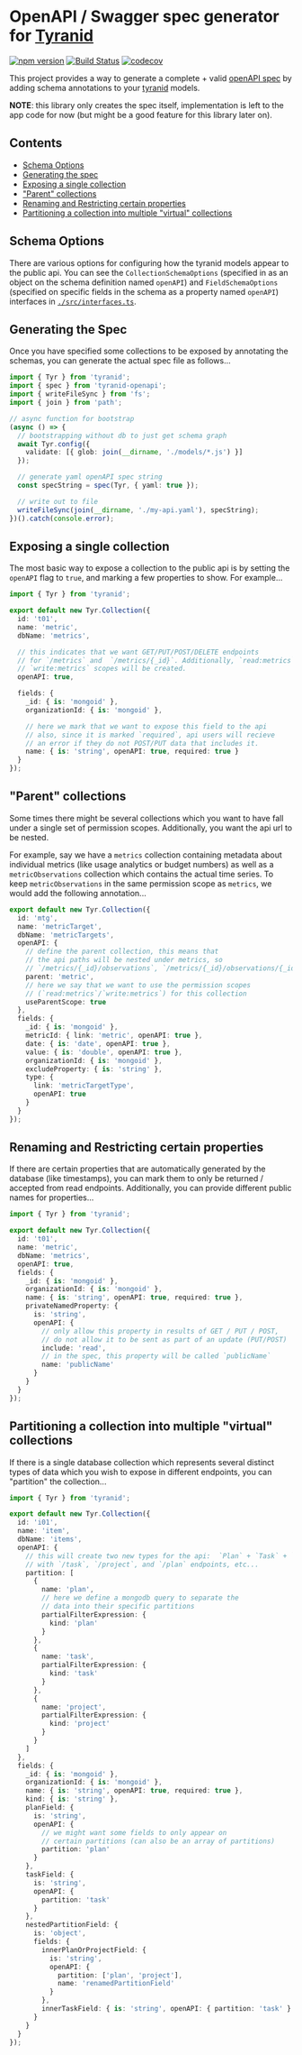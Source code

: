 # OpenAPI / Swagger spec generator for [Tyranid](http://tyranid.org/)

[![npm version](https://badge.fury.io/js/tyranid-openapi.svg)](https://badge.fury.io/js/tyranid-openapi)
[![Build Status](https://travis-ci.org/CrossLead/tyranid-openapi.svg?branch=master)](https://travis-ci.org/CrossLead/tyranid-openapi)
[![codecov](https://codecov.io/gh/CrossLead/tyranid-openapi/branch/master/graph/badge.svg)](https://codecov.io/gh/CrossLead/tyranid-openapi)

This project provides a way to generate a complete + valid [openAPI spec](https://github.com/OAI/OpenAPI-Specification/blob/master/versions/2.0.md) by adding schema annotations to your [tyranid](http://tyranid.org/) models.

**NOTE**: this library only creates the spec itself, implementation is left to the app code for now (but might be a good feature for this library later on).

## Contents

- [Schema Options](#schema-options)
- [Generating the spec](#generating-the-spec)
- [Exposing a single collection](#exposing-a-single-collection)
- ["Parent" collections](#parent-collections)
- [Renaming and Restricting certain properties](#renaming-and-restricting-certain-properties)
- [Partitioning a collection into multiple "virtual" collections](#partitioning-a-collection-into-multiple-virtual-collections)

## Schema Options

There are various options for configuring how the tyranid models appear to the public api. You can see the `CollectionSchemaOptions` (specified in as an object on the schema definition named `openAPI`) and `FieldSchemaOptions` (specified on specific fields in the schema as a property named `openAPI`) interfaces in [`./src/interfaces.ts`](./src/interfaces.ts).

## Generating the Spec

Once you have specified some collections to be exposed by annotating the schemas, you can generate the actual spec file as follows...

```typescript
import { Tyr } from 'tyranid';
import { spec } from 'tyranid-openapi';
import { writeFileSync } from 'fs';
import { join } from 'path';

// async function for bootstrap
(async () => {
  // bootstrapping without db to just get schema graph
  await Tyr.config({
    validate: [{ glob: join(__dirname, './models/*.js') }]
  });

  // generate yaml openAPI spec string
  const specString = spec(Tyr, { yaml: true });

  // write out to file
  writeFileSync(join(__dirname, './my-api.yaml'), specString);
})().catch(console.error);
```

## Exposing a single collection

The most basic way to expose a collection to the public api is by setting the `openAPI` flag to `true`, and marking a few properties to show. For example...

```typescript
import { Tyr } from 'tyranid';

export default new Tyr.Collection({
  id: 't01',
  name: 'metric',
  dbName: 'metrics',

  // this indicates that we want GET/PUT/POST/DELETE endpoints
  // for `/metrics` and  `/metrics/{_id}`. Additionally, `read:metrics` and
  // `write:metrics` scopes will be created.
  openAPI: true,

  fields: {
    _id: { is: 'mongoid' },
    organizationId: { is: 'mongoid' },

    // here we mark that we want to expose this field to the api
    // also, since it is marked `required`, api users will recieve
    // an error if they do not POST/PUT data that includes it.
    name: { is: 'string', openAPI: true, required: true }
  }
});
```

## "Parent" collections

Some times there might be several collections which you want to have fall under a single set of permission scopes. Additionally, you want the api url to be nested.

For example, say we have a `metrics` collection containing metadata about individual metrics (like usage analytics or budget numbers) as well as a `metricObservations` collection which contains the actual time series. To keep `metricObservations` in the same permission scope as `metrics`, we would add the following annotation...

```typescript
export default new Tyr.Collection({
  id: 'mtg',
  name: 'metricTarget',
  dbName: 'metricTargets',
  openAPI: {
    // define the parent collection, this means that
    // the api paths will be nested under metrics, so
    // `/metrics/{_id}/observations`, `/metrics/{_id}/observations/{_id}`
    parent: 'metric',
    // here we say that we want to use the permission scopes
    // (`read:metrics`/`write:metrics`) for this collection
    useParentScope: true
  },
  fields: {
    _id: { is: 'mongoid' },
    metricId: { link: 'metric', openAPI: true },
    date: { is: 'date', openAPI: true },
    value: { is: 'double', openAPI: true },
    organizationId: { is: 'mongoid' },
    excludeProperty: { is: 'string' },
    type: {
      link: 'metricTargetType',
      openAPI: true
    }
  }
});
```

## Renaming and Restricting certain properties

If there are certain properties that are automatically generated by the database (like timestamps), you can mark them to only be returned / accepted from read endpoints. Additionally, you can provide different public names for properties...

```typescript
import { Tyr } from 'tyranid';

export default new Tyr.Collection({
  id: 't01',
  name: 'metric',
  dbName: 'metrics',
  openAPI: true,
  fields: {
    _id: { is: 'mongoid' },
    organizationId: { is: 'mongoid' },
    name: { is: 'string', openAPI: true, required: true },
    privateNamedProperty: {
      is: 'string',
      openAPI: {
        // only allow this property in results of GET / PUT / POST,
        // do not allow it to be sent as part of an update (PUT/POST)
        include: 'read',
        // in the spec, this property will be called `publicName`
        name: 'publicName'
      }
    }
  }
});
```

## Partitioning a collection into multiple "virtual" collections

If there is a single database collection which represents several distinct types of data which you wish to expose in different endpoints, you can "partition" the collection...

```typescript
import { Tyr } from 'tyranid';

export default new Tyr.Collection({
  id: 'i01',
  name: 'item',
  dbName: 'items',
  openAPI: {
    // this will create two new types for the api:  `Plan` + `Task` + `Project`,
    // with `/task`, `/project`, and `/plan` endpoints, etc...
    partition: [
      {
        name: 'plan',
        // here we define a mongodb query to separate the
        // data into their specific partitions
        partialFilterExpression: {
          kind: 'plan'
        }
      },
      {
        name: 'task',
        partialFilterExpression: {
          kind: 'task'
        }
      },
      {
        name: 'project',
        partialFilterExpression: {
          kind: 'project'
        }
      }
    ]
  },
  fields: {
    _id: { is: 'mongoid' },
    organizationId: { is: 'mongoid' },
    name: { is: 'string', openAPI: true, required: true },
    kind: { is: 'string' },
    planField: {
      is: 'string',
      openAPI: {
        // we might want some fields to only appear on
        // certain partitions (can also be an array of partitions)
        partition: 'plan'
      }
    },
    taskField: {
      is: 'string',
      openAPI: {
        partition: 'task'
      }
    },
    nestedPartitionField: {
      is: 'object',
      fields: {
        innerPlanOrProjectField: {
          is: 'string',
          openAPI: {
            partition: ['plan', 'project'],
            name: 'renamedPartitionField'
          }
        },
        innerTaskField: { is: 'string', openAPI: { partition: 'task' } }
      }
    }
  }
});
```

